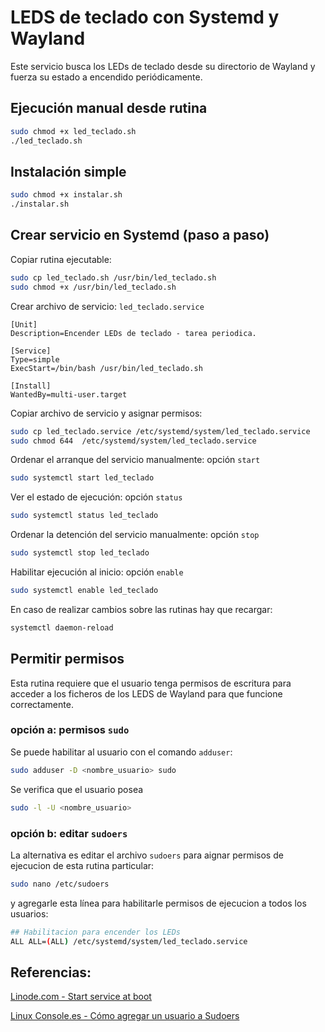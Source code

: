 
# LEDS de teclado con Systemd y Wayland


Este servicio busca los LEDs de teclado desde su directorio de Wayland y fuerza su estado a encendido periódicamente. 

## Ejecución manual desde rutina

```bash
sudo chmod +x led_teclado.sh
./led_teclado.sh
```


## Instalación simple

```bash
sudo chmod +x instalar.sh
./instalar.sh
```


## Crear servicio en Systemd (paso a paso)

Copiar rutina ejecutable:
```bash
sudo cp led_teclado.sh /usr/bin/led_teclado.sh
sudo chmod +x /usr/bin/led_teclado.sh
```

Crear archivo de servicio: `led_teclado.service`

```
[Unit]
Description=Encender LEDs de teclado - tarea periodica.

[Service]
Type=simple
ExecStart=/bin/bash /usr/bin/led_teclado.sh

[Install]
WantedBy=multi-user.target
```

Copiar archivo de servicio y asignar permisos:

```bash
sudo cp led_teclado.service /etc/systemd/system/led_teclado.service
sudo chmod 644  /etc/systemd/system/led_teclado.service
```

Ordenar el arranque del servicio manualmente: opción `start`

```bash
sudo systemctl start led_teclado
```

Ver el estado de ejecución: opción `status`

```bash
sudo systemctl status led_teclado
```

Ordenar la detención del servicio manualmente: opción `stop`
```bash
sudo systemctl stop led_teclado
```

Habilitar ejecución al inicio: opción `enable`

```bash
sudo systemctl enable led_teclado
```

En caso de realizar cambios sobre las rutinas hay que recargar:

```bash
systemctl daemon-reload
```

## Permitir permisos

Esta rutina requiere que el usuario tenga permisos de escritura para acceder a los ficheros de los LEDS de Wayland para que funcione correctamente. 

### opción a: permisos `sudo`

Se puede habilitar al usuario con el comando `adduser`: 
```bash
sudo adduser -D <nombre_usuario> sudo
```

Se verifica que el usuario posea
```bash
sudo -l -U <nombre_usuario> 
```

### opción b: editar `sudoers`

La alternativa es editar el archivo `sudoers` para aignar permisos de ejecucion de esta rutina particular:
```bash
sudo nano /etc/sudoers
```
y agregarle esta línea para habilitarle permisos de ejecucion a todos los usuarios:
 
```bash
## Habilitacion para encender los LEDs
ALL ALL=(ALL) /etc/systemd/system/led_teclado.service
```



## Referencias:

[Linode.com - Start service at boot](https://www.linode.com/docs/guides/start-service-at-boot/)


[Linux Console.es - Cómo agregar un usuario a Sudoers](https://es.linux-console.net/?p=23202)